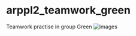 # arppl2_teamwork_green
Teamwork practise in group Green
![images](https://user-images.githubusercontent.com/51925666/162277762-789b6036-704b-4a1e-8033-4092232708d7.png)
